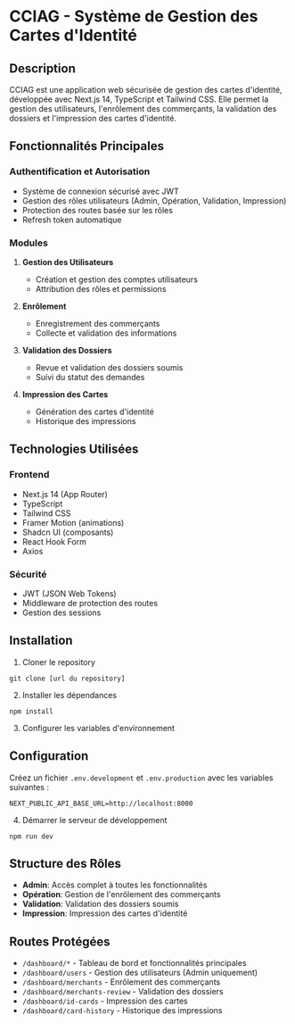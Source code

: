 # CCIAG - Système de Gestion des Cartes d'Identité

## Description
CCIAG est une application web sécurisée de gestion des cartes d'identité, développée avec Next.js 14, TypeScript et Tailwind CSS. Elle permet la gestion des utilisateurs, l'enrôlement des commerçants, la validation des dossiers et l'impression des cartes d'identité.

## Fonctionnalités Principales

### Authentification et Autorisation
- Système de connexion sécurisé avec JWT
- Gestion des rôles utilisateurs (Admin, Opération, Validation, Impression)
- Protection des routes basée sur les rôles
- Refresh token automatique

### Modules
1. **Gestion des Utilisateurs**
   - Création et gestion des comptes utilisateurs
   - Attribution des rôles et permissions

2. **Enrôlement**
   - Enregistrement des commerçants
   - Collecte et validation des informations

3. **Validation des Dossiers**
   - Revue et validation des dossiers soumis
   - Suivi du statut des demandes

4. **Impression des Cartes**
   - Génération des cartes d'identité
   - Historique des impressions

## Technologies Utilisées

### Frontend
- Next.js 14 (App Router)
- TypeScript
- Tailwind CSS
- Framer Motion (animations)
- Shadcn UI (composants)
- React Hook Form
- Axios

### Sécurité
- JWT (JSON Web Tokens)
- Middleware de protection des routes
- Gestion des sessions

## Installation

1. Cloner le repository

```
git clone [url du repository]
```

2. Installer les dépendances

```
npm install
```


3. Configurer les variables d'environnement


## Configuration

Créez un fichier `.env.development` et `.env.production` avec les variables suivantes :

```
NEXT_PUBLIC_API_BASE_URL=http://localhost:8000
```
4. Démarrer le serveur de développement

```
npm run dev
```


## Structure des Rôles

- **Admin**: Accès complet à toutes les fonctionnalités
- **Opération**: Gestion de l'enrôlement des commerçants
- **Validation**: Validation des dossiers soumis
- **Impression**: Impression des cartes d'identité

## Routes Protégées

- `/dashboard/*` - Tableau de bord et fonctionnalités principales
- `/dashboard/users` - Gestion des utilisateurs (Admin uniquement)
- `/dashboard/merchants` - Enrôlement des commerçants
- `/dashboard/merchants-review` - Validation des dossiers
- `/dashboard/id-cards` - Impression des cartes
- `/dashboard/card-history` - Historique des impressions



